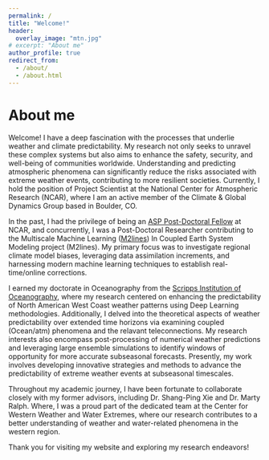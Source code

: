 ```yaml
---
permalink: /
title: "Welcome!"
header:
  overlay_image: "mtn.jpg"
# excerpt: "About me"
author_profile: true
redirect_from:
  - /about/
  - /about.html
---
```


About me
======
Welcome! I have a deep fascination with the processes that underlie weather and climate predictability. My research not only seeks to unravel these complex systems but also aims to enhance the safety, security, and well-being of communities worldwide. Understanding and predicting atmospheric phenomena can significantly reduce the risks associated with extreme weather events, contributing to more resilient societies. Currently, I hold the position of Project Scientist at the National Center for Atmospheric Research (NCAR), where I am an active member of the Climate & Global Dynamics Group based in Boulder, CO.

In the past, I had the privilege of being an [ASP Post-Doctoral Fellow](https://asp.ucar.edu/postdocs/postdoctoral-fellowship-program) at NCAR, and concurrently, I was a Post-Doctoral Researcher contributing to the Multiscale Machine Learning ([M2lines](https://m2lines.github.io/)) In Coupled Earth System Modeling project (M2lines). My primary focus was to investigate regional climate model biases, leveraging data assimilation increments, and harnessing modern machine learning techniques to establish real-time/online corrections.

I earned my doctorate in Oceanography from the [Scripps Institution of Oceanography](https://scripps.ucsd.edu/), where my research centered on enhancing the predictability of North American West Coast weather patterns using Deep Learning methodologies. Additionally, I delved into the theoretical aspects of weather predictability over extended time horizons via examining coupled (Ocean/atm) phenomena and the relavant teleconnections. My research interests also encompass post-processing of numerical weather predictions and leveraging large ensemble simulations to identify windows of opportunity for more accurate subseasonal forecasts. Presently, my work involves developing innovative strategies and methods to advance the predictability of extreme weather events at subseasonal timescales.

Throughout my academic journey, I have been fortunate to collaborate closely with my former advisors, including Dr. Shang-Ping Xie and Dr. Marty Ralph. Where, I was a proud part of the dedicated team at the Center for Western Weather and Water Extremes, where our research contributes to a better understanding of weather and water-related phenomena in the western region.

Thank you for visiting my website and exploring my research endeavors!
